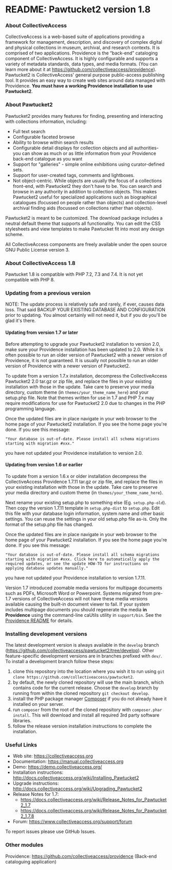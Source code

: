 # README: Pawtucket2 version 1.8

### About CollectiveAccess

CollectiveAccess is a web-based suite of applications providing a framework for management, description, and discovery of complex digital and physical collections in museum, archival, and research contexts. It is comprised of two applications. Providence is the “back-end” cataloging component of CollectiveAccess. It is highly configurable and supports a variety of metadata standards, data types, and media formats. (You can learn more about it at https://github.com/collectiveaccess/providence). Pawtucket2 is CollectiveAccess' general purpose public-access publishing tool. It provides an easy way to create web sites around data managed with Providence. **You must have a working Providence installation to use Pawtucket2**.

### About Pawtucket2

Pawtucket2 provides many features for finding, presenting and interacting with collections information, including:

* Full text search
* Configurable faceted browse
* Ability to browse within search results
* Configurable detail displays for collection objects and all authorities- you can show as much or as little information from your Providence back-end catalogue as you want
* Support for "galleries" - simple online exhibitions using curator-defined sets. 
* Support for user-created tags, comments and lightboxes.
* Not object-centric. While objects are usually the focus of a collections front-end, with Pawtucket2 they don't have to be. You can search and browse in any authority in addition to collection objects. This makes Pawtucket2 useful for specialized applications such as biographical catalogues (focussed on people rather than objects) and collection-level archival finding aids (focussed on collections rather than objects).

Pawtucket2 is meant to be customized. The download package includes a neutral default theme that supports all functionality. You can edit the CSS stylesheets and view templates to make Pawtucket fit into most any design scheme. 

All CollectiveAccess components are freely available under the open source GNU Public License version 3.


### About CollectiveAccess 1.8

Pawtucket 1.8 is compatible with PHP 7.2, 7.3 and 7.4. It is not yet compatible with PHP 8.


### Updating from a previous version

NOTE: The update process is relatively safe and rarely, if ever, causes data loss. That said BACKUP YOUR EXISTING DATABASE AND CONFIGURATION prior to updating. You almost certainly will not need it, but if you do you'll be glad it's there.


#### Updating from version 1.7 or later

Before attempting to upgrade your Pawtucket2 installation to version 2.0, make sure your Providence installation has been updated to 2.0. While it is often possible to run an older version of Pawtucket2 with a newer version of Providence, it is not guaranteed. It is usually not possible to run an older version of Providence with a newer version of Pawtucket2.

To update from a version 1.7.x installation, decompress the CollectiveAccess Pawtucket2 2.0 tar.gz or zip file, and replace the files in your existing installation with those in the update. Take care to preserve your media directory, custom theme (in `themes/your_theme_name_here`) and your setup.php file. Note that themes written for use in 1.7 and PHP 7.x may require modifications for use for Pawtucket2 2.0 due to changes in the PHP programming language.

Once the updated files are in place navigate in your web browser to the home page of your Pawtucket2 installation. If you see the home page you're done. If you see this message:

```"Your database is out-of-date. Please install all schema migrations starting with migration #xxx."```
 
you have not updated your Providence installation to version 2.0.


#### Updating from version 1.6 or earlier

To update from a version 1.6.x or older installation decompress the CollectiveAccess Providence 1.7.11 tar.gz or zip file, and replace the files in your existing installation with those in the update. Take care to preserve your media directory and custom theme (in `themes/your_theme_name_here`). 

Next rename your existing setup.php to something else (Eg. `setup.php-old`). Then copy the version 1.7.11 template in `setup.php-dist` to `setup.php`. Edit this file with your database login information, system name and other basic settings. You can reuse the settings in your old setup.php file as-is. Only the format of the setup.php file has changed.

Once the updated files are in place navigate in your web browser to the home page of your Pawtucket2 installation. If you see the home page you're done. If you see this message:

```"Your database is out-of-date. Please install all schema migrations starting with migration #xxx. Click here to automatically apply the required updates, or see the update HOW-TO for instructions on applying database updates manually."```
 
you have not updated your Providence installation to version 1.7.11.

Version 1.7 introduced zoomable media versions for multipage documents such as PDFs, Microsoft Word or Powerpoint. Systems migrated from pre-1.7 versions of CollectiveAccess will not have these media versions available causing the built-in document viewer to fail. If your system includes multipage documents you should regenerate the media **in Providence** using the command-line caUtils utility in `support/bin`. See the [Providence README](https://github.com/collectiveaccess/providence) for details.


### Installing development versions

The latest development version is always available in the `develop` branch (https://github.com/collectiveaccess/pawtucket2/tree/develop). Other feature-specific development versions are in branches prefixed with `dev/`. To install a development branch follow these steps:

1. clone this repository into the location where you wish it to run using `git clone https://github.com/collectiveaccess/pawtucket2`.
2. by default, the newly cloned repository will use the main branch, which contains code for the current release. Choose the `develop` branch by running from within the cloned repository `git checkout develop`.
3. install the PHP package manager [Composer](https://getcomposer.org) if you do not already have it installed on your server.
4. run `composer` from the root of the cloned repository with `composer.phar install`. This will download and install all required 3rd party software libraries. 
5. follow the release version installation instructions to complete the installation.
### Useful Links

* Web site: https://collectiveaccess.org
* Documentation: https://manual.collectiveaccess.org
* Demo: https://demo.collectiveaccess.org/
* Installation instructions: http://docs.collectiveaccess.org/wiki/Installing_Pawtucket2
* Upgrade instructions: http://docs.collectiveaccess.org/wiki/Upgrading_Pawtucket2
* Release Notes for 1.7:
  * https://docs.collectiveaccess.org/wiki/Release_Notes_for_Pawtucket2_1.7
  * https://docs.collectiveaccess.org/wiki/Release_Notes_for_Pawtucket2_1.7.8
* Forum: https://www.collectiveaccess.org/support/forum

To report issues please use GitHub Issues.

### Other modules

Providence: https://github.com/collectiveaccess/providence (Back-end cataloguing application)
